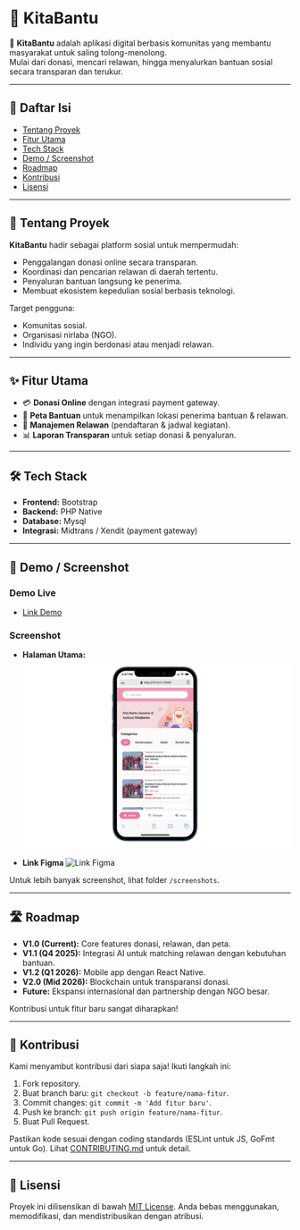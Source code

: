 # 🚀 KitaBantu

🤝 **KitaBantu** adalah aplikasi digital berbasis komunitas yang membantu masyarakat untuk saling tolong-menolong.  
Mulai dari donasi, mencari relawan, hingga menyalurkan bantuan sosial secara transparan dan terukur.

---

## 📌 Daftar Isi
- [Tentang Proyek](#-tentang-proyek)
- [Fitur Utama](#-fitur-utama)
- [Tech Stack](#-tech-stack)
- [Demo / Screenshot](#-demo--screenshot)
- [Roadmap](#-roadmap)
- [Kontribusi](#-kontribusi)
- [Lisensi](#-lisensi)

---

## 📖 Tentang Proyek
**KitaBantu** hadir sebagai platform sosial untuk mempermudah:
- Penggalangan donasi online secara transparan.  
- Koordinasi dan pencarian relawan di daerah tertentu.  
- Penyaluran bantuan langsung ke penerima.  
- Membuat ekosistem kepedulian sosial berbasis teknologi.  

Target pengguna:
- Komunitas sosial.  
- Organisasi nirlaba (NGO).  
- Individu yang ingin berdonasi atau menjadi relawan.  

---

## ✨ Fitur Utama
- 💳 **Donasi Online** dengan integrasi payment gateway.  
- 📍 **Peta Bantuan** untuk menampilkan lokasi penerima bantuan & relawan.  
- 🤝 **Manajemen Relawan** (pendaftaran & jadwal kegiatan).  
- 📊 **Laporan Transparan** untuk setiap donasi & penyaluran.  

---

## 🛠 Tech Stack
- **Frontend:** Bootstrap
- **Backend:** PHP Native
- **Database:** Mysql  
- **Integrasi:** Midtrans / Xendit (payment gateway)

---

## 📸 Demo / Screenshot
### Demo Live
- [Link Demo](https://kita-bantu.vercel.app/)

### Screenshot
- **Halaman Utama:**
    ![Halaman Utama](screenshots/home.png)

- **Link Figma**
    ![Link Figma](https://www.figma.com/design/LzVnu7Tx2jX2imDBHMf9fg/KITABANTU?node-id=0-1&p=f&t=UaNpEhYfKgVgeEh9-0)

Untuk lebih banyak screenshot, lihat folder `/screenshots`.

---

## 🛣 Roadmap
- **V1.0 (Current):** Core features donasi, relawan, dan peta.
- **V1.1 (Q4 2025):** Integrasi AI untuk matching relawan dengan kebutuhan bantuan.
- **V1.2 (Q1 2026):** Mobile app dengan React Native.
- **V2.0 (Mid 2026):** Blockchain untuk transparansi donasi.
- **Future:** Ekspansi internasional dan partnership dengan NGO besar.

Kontribusi untuk fitur baru sangat diharapkan!

---

## 🤗 Kontribusi
Kami menyambut kontribusi dari siapa saja! Ikuti langkah ini:
1. Fork repository.
2. Buat branch baru: `git checkout -b feature/nama-fitur`.
3. Commit changes: `git commit -m 'Add fitur baru'`.
4. Push ke branch: `git push origin feature/nama-fitur`.
5. Buat Pull Request.

Pastikan kode sesuai dengan coding standards (ESLint untuk JS, GoFmt untuk Go). Lihat [CONTRIBUTING.md](CONTRIBUTING.md) untuk detail.

---

## 📜 Lisensi
Proyek ini dilisensikan di bawah [MIT License](LICENSE). Anda bebas menggunakan, memodifikasi, dan mendistribusikan dengan atribusi.